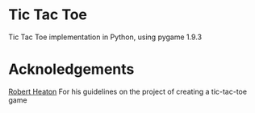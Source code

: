 # Tic Tac Toe
Tic Tac Toe implementation in Python, using pygame 1.9.3

# Acknoledgements
[Robert Heaton](https://robertheaton.com/2018/10/09/programming-projects-for-advanced-beginners-3-a/) For his guidelines on the project of creating a tic-tac-toe game
